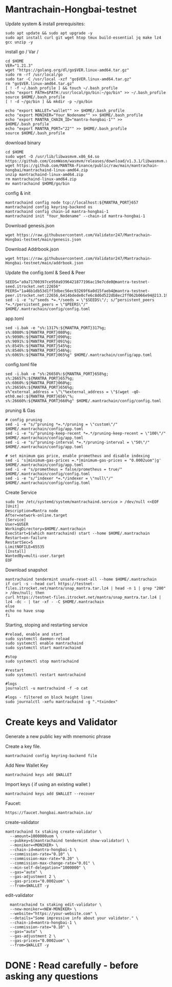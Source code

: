 # Mantrachain-Hongbai-testnet

Update system & install prerequisites:

    sudo apt update && sudo apt upgrade -y
    sudo apt install curl git wget htop tmux build-essential jq make lz4 gcc unzip -y

install go / Var / 

    cd $HOME
    VER="1.21.3"
    wget "https://golang.org/dl/go$VER.linux-amd64.tar.gz"
    sudo rm -rf /usr/local/go
    sudo tar -C /usr/local -xzf "go$VER.linux-amd64.tar.gz"
    rm "go$VER.linux-amd64.tar.gz"
    [ ! -f ~/.bash_profile ] && touch ~/.bash_profile
    echo "export PATH=$PATH:/usr/local/go/bin:~/go/bin" >> ~/.bash_profile
    source $HOME/.bash_profile
    [ ! -d ~/go/bin ] && mkdir -p ~/go/bin

    echo "export WALLET="wallet"" >> $HOME/.bash_profile
    echo "export MONIKER="Your_Nodename"" >> $HOME/.bash_profile
    echo "export MANTRA_CHAIN_ID="mantra-hongbai-1"" >> $HOME/.bash_profile
    echo "export MANTRA_PORT="22"" >> $HOME/.bash_profile
    source $HOME/.bash_profile

download binary

    cd $HOME
    sudo wget -O /usr/lib/libwasmvm.x86_64.so https://github.com/CosmWasm/wasmvm/releases/download/v1.3.1/libwasmvm.x86_64.so
    wget https://github.com/MANTRA-Finance/public/raw/main/mantrachain-hongbai/mantrachaind-linux-amd64.zip
    unzip mantrachaind-linux-amd64.zip
    rm mantrachaind-linux-amd64.zip
    mv mantrachaind $HOME/go/bin

config & init

    mantrachaind config node tcp://localhost:${MANTRA_PORT}657
    mantrachaind config keyring-backend os
    mantrachaind config chain-id mantra-hongbai-1
    mantrachaind init "Your_Nodename" --chain-id mantra-hongbai-1

Download genesis.json

    wget https://raw.githubusercontent.com/Validator247/Mantrachain-Hongbai-testnet/main/genesis.json

Download Addrbook.json

    wget https://raw.githubusercontent.com/Validator247/Mantrachain-Hongbai-testnet/main/addrbook.json    

Update the config.toml & Seed & Peer

    SEEDS="a9a71700397ce950a9396421877196ac19e7cde0@mantra-testnet-seed.itrocket.net:22656"
    PEERS="1a46b1db53d1ff3dbec56ec93269f6a0d15faeb4@mantra-testnet-peer.itrocket.net:22656,6414bdede0cfe6c8d6d522db8ec2ff062b066e94@213.199.48.74:23656,33cf22311a510b01552fb1e323add74c641f01c5@65.109.62.39:18656,a209274985b1babe4eabaeb7d1dce17d233e9878@116.202.162.188:17656,005025067680ab6767e1b931306b0b83e526703d@65.109.30.147:23656,34d121663730da1bd09051263a519d6b9406a1bd@135.181.44.138:23656,28dcca0ba822cc7a99ec5390da81d2f1bc9746a8@81.31.197.120:16656,ca61127cfd694c06589642c8ef58c6fb31f492d6@65.109.30.35:23656,30235fa097d100a14d2b534fdbf67e34e8d5f6cf@139.45.205.60:21656,584c3b8f18f1227f02faea250e6f6e01bfb04271@81.0.220.178:11656,4ccf2fb06244e8b39e3cb28a04602f1c4c593344@37.60.245.125:16656,ccd9c19b78e4a4075bd228b6d6d534f8c4fd54da@167.235.14.117:26656,cba9c1a3e42430e491f371bc626067c4a85a2a54@65.109.133.245:26656,ede298514a846130ef0f6170eab78dccfd55e6d3@62.171.150.241:23656"
    sed -i -e "s/^seeds *=.*/seeds = \"$SEEDS\"/; s/^persistent_peers *=.*/persistent_peers = \"$PEERS\"/" $HOME/.mantrachain/config/config.toml


app.toml

    sed -i.bak -e "s%:1317%:${MANTRA_PORT}317%g;
    s%:8080%:${MANTRA_PORT}080%g;
    s%:9090%:${MANTRA_PORT}090%g;
    s%:9091%:${MANTRA_PORT}091%g;
    s%:8545%:${MANTRA_PORT}545%g;
    s%:8546%:${MANTRA_PORT}546%g;
    s%:6065%:${MANTRA_PORT}065%g" $HOME/.mantrachain/config/app.toml

config.toml file

    sed -i.bak -e "s%:26658%:${MANTRA_PORT}658%g;
    s%:26657%:${MANTRA_PORT}657%g;
    s%:6060%:${MANTRA_PORT}060%g;
    s%:26656%:${MANTRA_PORT}656%g;
    s%^external_address = \"\"%external_address = \"$(wget -qO- eth0.me):${MANTRA_PORT}656\"%;
    s%:26660%:${MANTRA_PORT}660%g" $HOME/.mantrachain/config/config.toml    

pruning & Gas

    # config pruning
    sed -i -e "s/^pruning *=.*/pruning = \"custom\"/" $HOME/.mantrachain/config/app.toml
    sed -i -e "s/^pruning-keep-recent *=.*/pruning-keep-recent = \"100\"/" $HOME/.mantrachain/config/app.toml
    sed -i -e "s/^pruning-interval *=.*/pruning-interval = \"50\"/" $HOME/.mantrachain/config/app.toml

    # set minimum gas price, enable prometheus and disable indexing
    sed -i 's|minimum-gas-prices =.*|minimum-gas-prices = "0.0002uom"|g' $HOME/.mantrachain/config/app.toml
    sed -i -e "s/prometheus = false/prometheus = true/" $HOME/.mantrachain/config/config.toml
    sed -i -e "s/^indexer *=.*/indexer = \"null\"/" $HOME/.mantrachain/config/config.toml    


Create Service

    sudo tee /etc/systemd/system/mantrachaind.service > /dev/null <<EOF
    [Unit]
    Description=Mantra node
    After=network-online.target
    [Service]
    User=$USER
    WorkingDirectory=$HOME/.mantrachain
    ExecStart=$(which mantrachaind) start --home $HOME/.mantrachain
    Restart=on-failure
    RestartSec=5
    LimitNOFILE=65535
    [Install]
    WantedBy=multi-user.target
    EOF

Download snapshot   

    mantrachaind tendermint unsafe-reset-all --home $HOME/.mantrachain
    if curl -s --head curl https://testnet-files.itrocket.net/mantra/snap_mantra.tar.lz4 | head -n 1 | grep "200" > /dev/null; then
    curl https://testnet-files.itrocket.net/mantra/snap_mantra.tar.lz4 | lz4 -dc - | tar -xf - -C $HOME/.mantrachain
    else
    echo no have snap
    fi    

            
Starting, stoping and restarting service

    #reload, enable and start
    sudo systemctl daemon-reload
    sudo systemctl enable mantrachaind
    sudo systemctl start mantrachaind

    #stop
    sudo systemctl stop mantrachaind

    #restart
    sudo systemctl restart mantrachaind

    #logs
    journalctl -u mantrachaind -f -o cat

    #logs - filtered on block height lines
    sudo journalctl -xefu mantrachaind -g ".*txindex"
    

# Create keys and Validator

Generate a new public key with mnemonic phrase

Create a key file.

    mantrachaind config keyring-backend file

Add New Wallet Key                

    mantrachaind keys add $WALLET

Import keys ( if using an existing wallet )

    mantrachaind keys add $WALLET --recover

Faucet:

    https://faucet.hongbai.mantrachain.io/

create-validator

    mantrachaind tx staking create-validator \
      --amount=1000000uom \
      --pubkey=$(mantrachaind tendermint show-validator) \
      --moniker=<MONIKER> \
      --chain-id=mantra-hongbai-1 \
      --commission-rate="0.10" \
      --commission-max-rate="0.20" \
      --commission-max-change-rate="0.01" \
      --min-self-delegation="1000000" \
      --gas="auto" \
      --gas-adjustment 2 \
      --gas-prices="0.0002uom" \
      --from=$WALLET -y

  edit-validator

      mantrachaind tx staking edit-validator \
      --new-moniker=<NEW-MONIKER> \
      --website="https://your-website.com" \
      --details="Some impressive info about your validator." \
      --chain-id=mantra-hongbai-1 \
      --commission-rate="0.10" \
      --gas="auto" \
      --gas-adjustment 2 \
      --gas-prices="0.0002uom" \
      --from=$WALLET -y

# DONE : Read carefully - before asking any questions
          

